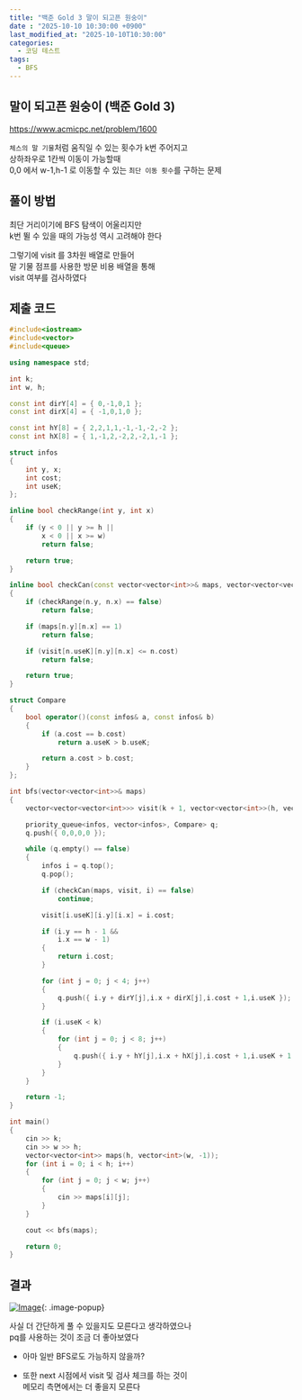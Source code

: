 ```yaml
---
title: "백준 Gold 3 말이 되고픈 원숭이"
date : "2025-10-10 10:30:00 +0900"
last_modified_at: "2025-10-10T10:30:00"
categories:
  - 코딩 테스트
tags:
  - BFS
---
```


## 말이 되고픈 원숭이 (백준 Gold 3)
<https://www.acmicpc.net/problem/1600><br>

`체스의 말 기물`처럼 움직일 수 있는 횟수가 k번 주어지고<br>
상하좌우로 1칸씩 이동이 가능할때<br>
0,0 에서 w-1,h-1 로 이동할 수 있는 `최단 이동 횟수`를 구하는 문제<br>

## 풀이 방법

최단 거리이기에 BFS 탐색이 어울리지만<br>
k번 뛸 수 있을 때의 가능성 역시 고려해야 한다<br>

그렇기에 visit 를 3차원 배열로 만들어<br>
말 기물 점프를 사용한 방문 비용 배열을 통해<br>
visit 여부를 검사하였다<br>

## 제출 코드

```cpp
#include<iostream>
#include<vector>
#include<queue>

using namespace std;

int k;
int w, h;

const int dirY[4] = { 0,-1,0,1 };
const int dirX[4] = { -1,0,1,0 };

const int hY[8] = { 2,2,1,1,-1,-1,-2,-2 };
const int hX[8] = { 1,-1,2,-2,2,-2,1,-1 };

struct infos
{
	int y, x;
	int cost;
	int useK;
};

inline bool checkRange(int y, int x)
{
	if (y < 0 || y >= h ||
		x < 0 || x >= w)
		return false;

	return true;
}

inline bool checkCan(const vector<vector<int>>& maps, vector<vector<vector<int>>>& visit, infos& n)
{
	if (checkRange(n.y, n.x) == false)
		return false;

	if (maps[n.y][n.x] == 1)
		return false;

	if (visit[n.useK][n.y][n.x] <= n.cost)
		return false;

	return true;
}

struct Compare
{
	bool operator()(const infos& a, const infos& b)
	{
		if (a.cost == b.cost)
			return a.useK > b.useK;

		return a.cost > b.cost;
	}
};

int bfs(vector<vector<int>>& maps)
{
	vector<vector<vector<int>>> visit(k + 1, vector<vector<int>>(h, vector<int>(w, 5000000)));

	priority_queue<infos, vector<infos>, Compare> q;
	q.push({ 0,0,0,0 });

	while (q.empty() == false)
	{
		infos i = q.top();
		q.pop();

		if (checkCan(maps, visit, i) == false)
			continue;

		visit[i.useK][i.y][i.x] = i.cost;

		if (i.y == h - 1 &&
			i.x == w - 1)
		{
			return i.cost;
		}

		for (int j = 0; j < 4; j++)
		{
			q.push({ i.y + dirY[j],i.x + dirX[j],i.cost + 1,i.useK });
		}

		if (i.useK < k)
		{
			for (int j = 0; j < 8; j++)
			{
				q.push({ i.y + hY[j],i.x + hX[j],i.cost + 1,i.useK + 1 });
			}
		}
	}

	return -1;
}

int main()
{
	cin >> k;
	cin >> w >> h;
	vector<vector<int>> maps(h, vector<int>(w, -1));
	for (int i = 0; i < h; i++)
	{
		for (int j = 0; j < w; j++)
		{
			cin >> maps[i][j];
		}
	}

	cout << bfs(maps);

	return 0;
}
```

## 결과
[![Image](https://github.com/user-attachments/assets/d3d80897-fd7e-48b0-bc1e-6f3b86f04041)](https://github.com/user-attachments/assets/d3d80897-fd7e-48b0-bc1e-6f3b86f04041){: .image-popup}<br>

사실 더 간단하게 풀 수 있을지도 모른다고 생각하였으나<br>
pq를 사용하는 것이 조금 더 좋아보였다<br>

- 아마 일반 BFS로도 가능하지 않을까?<br>

- 또한 next 시점에서 visit 및 검사 체크를 하는 것이<br>
  메모리 측면에서는 더 좋을지 모른다<br>
